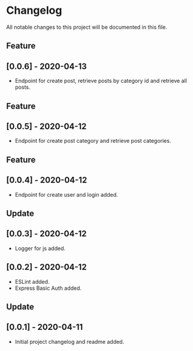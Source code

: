 # Changelog
All notable changes to this project will be documented in this file.
## Feature
## [0.0.6] - 2020-04-13
* Endpoint for create post, retrieve posts by category id and retrieve all posts.
## Feature
## [0.0.5] - 2020-04-12
* Endpoint for create post category and retrieve post categories.
## Feature
## [0.0.4] - 2020-04-12
* Endpoint for create user and login added.
## Update
## [0.0.3] - 2020-04-12
* Logger for js added.
## [0.0.2] - 2020-04-12
* ESLint added.
* Express Basic Auth added.
## Update
## [0.0.1] - 2020-04-11
* Initial project changelog and readme added.